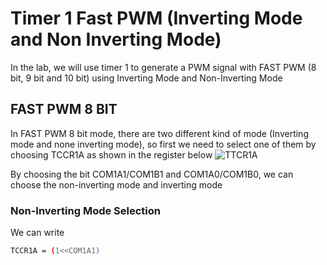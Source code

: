 # Timer 1 Fast PWM (Inverting Mode and Non Inverting Mode)

In the lab, we will use timer 1 to generate a PWM signal with FAST PWM (8 bit, 9 bit and 10 bit) using Inverting Mode and Non-Inverting Mode

## FAST PWM 8 BIT

In FAST PWM 8 bit mode, there are two different kind of mode (Inverting mode and none inverting mode), so first we need to select one of them by choosing TCCR1A as shown 
in the register below
![TTCR1A](https://github.com/Theara-Seng/atmega328p_register_lab/blob/main/lab5_pwm_timer1/lab5_image/TCCR1A.png)

By choosing the bit COM1A1/COM1B1 and COM1A0/COM1B0, we can choose the non-inverting mode and inverting mode

### Non-Inverting Mode Selection

We can write 

```sh
TCCR1A = (1<<COM1A1)
```

